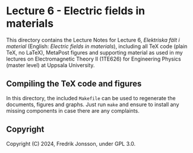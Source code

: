 # Lecture 6 - Electric fields in materials

This directory contains the Lecture Notes for Lecture 6, <i>Elektriska fält i
material</i> (English: <i>Electric fields in materials</i>), including all TeX
code (plain TeX, no LaTeX), MetaPost figures and supporting material as used
in my lectures on Electromagnetic Theory II (1TE626) for Engineering Physics
(master level) at Uppsala University.

## Compiling the TeX code and figures

In this directory, the included `Makefile` can be used to regenerate the
documents, figures and graphs. Just run `make` and ensure to install any
missing components in case there are any complaints.

## Copyright
Copyright (C) 2024, Fredrik Jonsson, under GPL 3.0.
